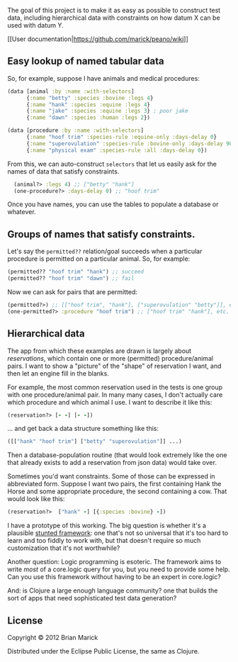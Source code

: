 The goal of this project is to make it as easy as possible
to construct test data, including hierarchical data with
constraints on how datum X can be used with datum
Y. 

[[User documentation|https://github.com/marick/peano/wiki]]

## Easy lookup of named tabular data

So, for example, suppose I have animals and medical procedures:

```clojure
(data [animal :by :name :with-selectors]
      {:name "betty" :species :bovine :legs 4}
      {:name "hank" :species :equine :legs 4}
      {:name "jake" :species :equine :legs 3} ; poor jake
      {:name "dawn" :species :human :legs 2})

(data [procedure :by :name :with-selectors]
      {:name "hoof trim" :species-rule :equine-only :days-delay 0}
      {:name "superovulation" :species-rule :bovine-only :days-delay 90}
      {:name "physical exam" :species-rule :all :days-delay 0})
```

From this, we can auto-construct `selectors` that let us
easily ask for the names of data that satisfy constraints.

```clojure
  (animal?> :legs 4) ;; ["betty" "hank"]
  (one-procedure?> :days-delay 0) ;; "hoof trim"
```

Once you have names, you can use the tables to populate a
database or whatever.

## Groups of names that satisfy constraints.

Let's say the `permitted??` relation/goal succeeds when a
particular procedure is permitted on a particular
animal. So, for example:

```clojure
(permitted?? "hoof trim" "hank") ;; succeed
(permitted?? "hoof trim" "dawn") ;; fail
```

Now we can ask for pairs that are permitted:

```clojure
(permitted?>) ;; [["hoof trim", "hank"], ["superovulation" "betty"]], etc.
(one-permitted?> :procedure "hoof trim") ;; ["hoof trim" "hank"], etc.
```

## Hierarchical data

The app from which these examples are drawn is largely
about *reservations*, which contain one or more  (permitted) procedure/animal pairs. I
want to show a "picture" of the "shape" of reservation I
want, and then let an engine fill in the blanks.

For example, the most common reservation used in the tests
is one group with
one procedure/animal pair. In many many cases, I don't
actually care which procedure and which animal I use. I want
to describe it like this:

```clojure
(reservation?> [- -] [- -])
```

... and get back a data structure something like this:

```clojure
([["hank" "hoof trim"] ["betty" "superovulation"]] ...)
```

Then a database-population routine (that would look
extremely like the one that already exists to add a
reservation from json data) would take over.

Sometimes you'd want constraints. Some of those can be
expressed in abbreviated form. Suppose I want two pairs, the
first containing Hank the Horse and some appropriate procedure, the
second containing a cow. That would look like this:

```clojure
(reservation?>  ["hank" -] [{:species :bovine} -])
```

I have a prototype of this working. The big question is
whether it's a plausible  [stunted framework](http://www.artima.com/weblogs/viewpost.jsp?thread=8826): one that's not so
universal that it's too hard to learn and too fiddly to work
with, but that doesn't require so much customization that
it's not worthwhile?

Another question: Logic programming is esoteric. The
framework aims to write *most* of a core.logic query for
you, but you need to provide some help. Can you use this
framework without having to be an expert in core.logic?

And: is Clojure a large enough language community? one that
builds the sort of apps that need sophisticated test data generation?

## License

Copyright © 2012 Brian Marick

Distributed under the Eclipse Public License, the same as Clojure.
